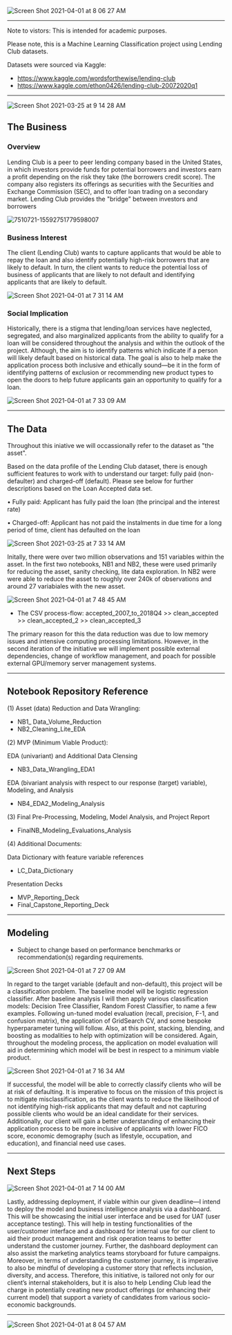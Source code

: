 ![Screen Shot 2021-04-01 at 8 06 27 AM](https://user-images.githubusercontent.com/61753153/113291549-30ccbe80-92c1-11eb-9acc-597b201f4f53.png)

---

Note to vistors:
This is intended for academic purposes. 

Please note, this is a Machine Learning Classification project using Lending Club datasets.


Datasets were sourced via Kaggle:

* https://www.kaggle.com/wordsforthewise/lending-club
* https://www.kaggle.com/ethon0426/lending-club-20072020q1

---

![Screen Shot 2021-03-25 at 9 14 28 AM](https://user-images.githubusercontent.com/61753153/112478567-87c71680-8d4a-11eb-8f37-c2e416bb74ac.png)

## The Business

### Overview
Lending Club is a peer to peer lending company based in the United States, in which investors provide funds for potential borrowers and investors earn a profit depending on the risk they take (the borrowers credit score). The company also registers its offerings as securities with the Securities and Exchange Commission (SEC), and to offer loan trading on a secondary market. Lending Club provides the "bridge" between investors and borrowers

![7510721-15592751779598007](https://user-images.githubusercontent.com/61753153/112480714-af1ee300-8d4c-11eb-8e28-8b34cb4245ff.png)



### Business Interest
The client (Lending Club) wants to capture applicants that would be able to repay the loan and also identify potentially high-risk borrowers that are likely to default. In turn, the client wants to reduce the potential loss of business of applicants that are likely to not default and identifying applicants that are likely to default. 

![Screen Shot 2021-04-01 at 7 31 14 AM](https://user-images.githubusercontent.com/61753153/113287980-50adb380-92bc-11eb-9aba-0a76736b34c4.png)


### Social Implication
Historically, there is a stigma that lending/loan services have neglected, segregated, and also marginalized applicants from the ability to qualify for a loan will be considered throughout the analysis and within the outlook of the project. Although, the aim is to identify patterns which indicate if a person will likely default based on historical data. The goal is also to help make the application process both inclusive and ethically sound—be it in the form of identifying patterns of exclusion or recommending new product types to open the doors to help future applicants gain an opportunity to qualify for a loan. 

![Screen Shot 2021-04-01 at 7 33 09 AM](https://user-images.githubusercontent.com/61753153/113288150-8fdc0480-92bc-11eb-9138-d2e06571b62e.png)

---

## The Data

Throughout this iniative we will occassionally refer to the dataset as "the asset". 

Based on the data profile of the Lending Club dataset, there is enough sufficient features to work with to understand our target: fully paid (non-defaulter) and charged-off (default). Please see below for further descriptions based on the Loan Accepted data set.
 
•	Fully paid: Applicant has fully paid the loan (the principal and the interest rate)

•	Charged-off: Applicant has not paid the instalments in due time for a long period of time, client has defaulted on the loan

![Screen Shot 2021-03-25 at 7 33 14 AM](https://user-images.githubusercontent.com/61753153/112477666-a24cc000-8d49-11eb-9359-e2845322a404.png)

Initally, there were over two million observations and 151 variables within the asset. In the first two notebooks, NB1 and NB2, these were used primarily for reducing the asset, sanity checking, lite data exploration. In NB2 were were able to reduce the asset to roughly over 240k of observations and around 27 variabiales with the new asset. 

![Screen Shot 2021-04-01 at 7 48 45 AM](https://user-images.githubusercontent.com/61753153/113289875-cfa3eb80-92be-11eb-86f6-1987ea85967a.png)

* The CSV process-flow: accepted_2007_to_2018Q4 >> clean_accepted >> clean_accepted_2 >> clean_accepted_3

The primary reason for this the data reduction was due to low memory issues and intensive computing processing limitations. However, in the second iteration of the initiative we will implement possible external dependencies, change of workflow management, and poach for possible external GPU/memory server management systems.

---

## Notebook Repository Reference

(1) Asset (data) Reduction and Data Wrangling: 
* NB1_ Data_Volume_Reduction 
* NB2_Cleaning_Lite_EDA



(2) MVP (Minimum Viable Product):

EDA (univariant) and Additional Data Clensing 
* NB3_Data_Wrangling_EDA1

EDA (bivariant analysis with respect to our response (target) variable), Modeling, and Analysis 
* NB4_EDA2_Modeling_Analysis



(3) Final Pre-Processing, Modeling, Model Analysis, and Project Report
* FinalNB_Modeling_Evaluations_Analysis



(4) Additional Documents:

Data Dictionary with feature variable references
* LC_Data_Dictionary 

Presentation Decks
* MVP_Reporting_Deck
* Final_Capstone_Reporting_Deck

---

## Modeling
* Subject to change based on performance benchmarks or recommendation(s) regarding requirements.

![Screen Shot 2021-04-01 at 7 27 09 AM](https://user-images.githubusercontent.com/61753153/113287548-bc435100-92bb-11eb-9cbc-9229cf292539.png)

In regard to the target variable (default and non-default), this project will be a classification problem. The baseline model will be logistic regression classifier. After baseline analysis I will then apply various classification models: Decision Tree Classifier, Random Forest Classifier, to name a few examples. Following un-tuned model evaluation (recall, precision, F-1, and confusion matrix), the application of GridSearch CV, and some bespoke hyperparameter tuning will follow. Also, at this point, stacking, blending, and boosting as modalities to help with optimization will be considered. Again, throughout the modeling process, the application on model evaluation will aid in determining which model will be best in respect to a minimum viable product. 

![Screen Shot 2021-04-01 at 7 16 34 AM](https://user-images.githubusercontent.com/61753153/113286450-3b378a00-92ba-11eb-832a-32e6a046dac9.png)


If successful, the model will be able to correctly classify clients who will be at risk of defaulting. It is imperative to focus on the mission of this project is to mitigate misclassification, as the client wants to reduce the likelihood of not identifying high-risk applicants that may default and not capturing possible clients who would be an ideal candidate for their services. Additionally, our client will gain a better understanding of enhancing their application process to be more inclusive of applicants with lower FICO score, economic demography (such as lifestyle, occupation, and education), and financial need use cases. 

---

## Next Steps

![Screen Shot 2021-04-01 at 7 14 00 AM](https://user-images.githubusercontent.com/61753153/113286203-dda33d80-92b9-11eb-91b2-6e50aec874a3.png)

Lastly, addressing deployment, if viable within our given deadline—I intend to deploy the model and business intelligence analysis via a dashboard. This will be showcasing the initial user interface and be used for UAT (user acceptance testing). This will help in testing functionalities of the user/customer interface and a dashboard for internal use for our client to aid their product management and risk operation teams to better understand the customer journey. Further, the dashboard deployment can also assist the marketing analytics teams storyboard for future campaigns. Moreover, in terms of understanding the customer journey, it is imperative to also be mindful of developing a customer story that reflects inclusion, diversity, and access. Therefore, this initiative, is tailored not only for our client’s internal stakeholders, but it is also to help Lending Club lead the charge in potentially creating new product offerings (or enhancing their current model) that support a variety of candidates from various socio-economic backgrounds. 

---

![Screen Shot 2021-04-01 at 8 04 57 AM](https://user-images.githubusercontent.com/61753153/113291480-185ca400-92c1-11eb-99d8-d1548f261a66.png)


